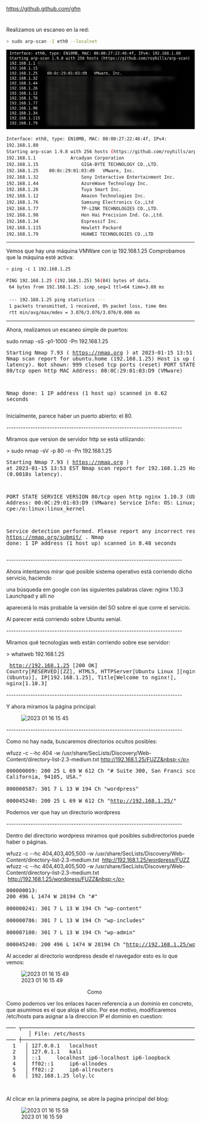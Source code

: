 https://github.github.com/gfm

#
Realizamos un escaneo en la red:
```bash
> sudo arp-scan -I eth0 --localnet
```
![sudo arp-scan -I eth0 --localnet](arp-scan.png)

```bash
Interface: eth0, type: EN10MB, MAC: 08:00:27:22:46:4f, IPv4: 
192.168.1.80
Starting arp-scan 1.9.8 with 256 hosts (https://github.com/royhills/arp-scan)
192.168.1.1				Arcadyan Corporation
192.168.1.15				GIGA-BYTE TECHNOLOGY CO.,LTD.
192.168.1.25	00:0c:29:01:03:d9	VMware, Inc.
192.168.1.32				Sony Interactive Entertainment Inc.
192.168.1.44				AzureWave Technology Inc.
192.168.1.26				Tuya Smart Inc.
192.168.1.12				Amazon Technologies Inc.
192.168.1.76				Samsung Electronics Co.,Ltd
192.168.1.77				TP-LINK TECHNOLOGIES CO.,LTD.
192.168.1.98				Hon Hai Precision Ind. Co.,Ltd.
192.168.1.34				Espressif Inc.
192.168.1.115				Hewlett Packard
192.168.1.79				HUAWEI TECHNOLOGIES CO.,LTD
```
---
Vemos que hay una máquina VMWare con ip 192.168.1.25
Comprobamos que la máquina esté activa:
```bash
> ping -c 1 192.168.1.25
```
```bash
PING 192.168.1.25 (192.168.1.25) 56(84) bytes of data.
 64 bytes from 192.168.1.25: icmp_seq=1 ttl=64 time=3.08 ms
 
 --- 192.168.1.25 ping statistics ---
 1 packets transmitted, 1 received, 0% packet loss, time 0ms
 rtt min/avg/max/mdev = 3.076/3.076/3.076/0.000 ms
 ```
 ---
 Ahora, realizamos un escaneo simple de puertos:</p><p></p><p>sudo nmap -sS -p1-1000 -Pn 192.168.1.25</p><pre>Starting Nmap 7.93 ( https://nmap.org ) at 2023-01-15 13:51 EST
Nmap scan report for ubuntu.home (192.168.1.25)
Host is up (0.0086s latency).
Not shown: 999 closed tcp ports (reset)
PORT   STATE SERVICE
80/tcp open  http
MAC Address: 00:0C:29:01:03:D9 (VMware)

Nmap done: 1 IP address (1 host up) scanned in 0.62 seconds</pre><p></p><p>Inicialmente, parece haber un puerto abierto: el 80.</p><p></p><p>-------------------------------------------------------------------------</p><p></p><p>Miramos que version de servidor http se está utilizando:</p><p></p><p>&gt; sudo nmap -sV -p 80 -n -Pn 192.168.1.25 &nbsp; &nbsp; &nbsp; &nbsp; &nbsp; &nbsp; &nbsp; &nbsp; &nbsp; &nbsp; &nbsp;</p><p></p><pre> Starting Nmap 7.93 ( https://nmap.org ) at 2023-01-15 13:53 EST
 Nmap scan report for 192.168.1.25
 Host is up (0.0018s latency).
 
 PORT   STATE SERVICE VERSION
 80/tcp open  http    nginx 1.10.3 (Ubuntu)
 MAC Address: 00:0C:29:01:03:D9 (VMware)
 Service Info: OS: Linux; CPE: cpe:/o:linux:linux_kernel
 
 Service detection performed. Please report any incorrect results at https://nmap.org/submit/ .
 Nmap done: 1 IP address (1 host up) scanned in 8.48 seconds
</pre><p>-------------------------------------------------------------------------</p><p></p><p>Ahora intentamos mirar qué posible sistema operativo está corriendo dicho servicio, haciendo</p><p>una búsqueda em google con las siguientes palabras clave: nginx 1.10.3 Launchpad y allí no&nbsp;</p><p>aparecerá lo más probable la versión del SO sobre el que corre el servicio.</p><p></p><p>Al parecer está corriendo sobre Ubuntu xenial.</p><p></p><p>-------------------------------------------------------------------------</p><p></p><p>Miramos qué tecnologías web están corriendo sobre ese servidor:</p><p></p><p>&gt; whatweb 192.168.1.25 &nbsp; &nbsp;</p><p></p><pre> http://192.168.1.25 [200 OK] Country[RESERVED][ZZ], HTML5, HTTPServer[Ubuntu Linux
 ][nginx/1.10.3 (Ubuntu)], IP[192.168.1.25], Title[Welcome to nginx!], nginx[1.10.3]</pre><p></p><p>-------------------------------------------------------------------------</p><p></p><p>Y ahora miramos la página principal:</p>
	<p></p><figure><img alt="2023 01 16 15 45" title="2023 01 16 15 45" src="file:///home/kali/Documents/vulnhub/loly/writeup/2023-01-16_15-45.png"/>
    <figcaption></figcaption></figure><p></p><p>-------------------------------------------------------------------------</p><p></p><p>Como no hay nada, buscaremos directorios ocultos posibles:</p><p></p><p>wfuzz -c --hc 404 -w /usr/share/SecLists/Discovery/Web-Content/directory-list-2.3-medium.txt http://192.168.1.25/FUZZ&nbsp;</p><p></p><pre> 000000009:   200        25 L     69 W       612 Ch      &quot;# Suite 300, San Franci
                                                        sco, California, 94105, 
                                                        USA.&quot;                   
 000000587:   301        7 L      13 W       194 Ch      &quot;wordpress&quot;             
 000045240:   200        25 L     69 W       612 Ch      &quot;http://192.168.1.25/&quot;  </pre><p></p><p>Podemos ver que hay un directorio wordpress</p><p></p><p>-------------------------------------------------------------------------</p><p></p><p>Dentro del directorio wordpress miramos qué posibles subdirectorios puede haber o páginas.</p><p>wfuzz -c --hc 404,403,405,500 -w /usr/share/SecLists/Discovery/Web-Content/directory-list-2.3-medium.txt &nbsp;http://192.168.1.25/wordpress/FUZZ wfuzz -c --hc 404,403,405,500 -w /usr/share/SecLists/Discovery/Web-Content/directory-list-2.3-medium.txt &nbsp;http://192.168.1.25/wordpress/FUZZ&nbsp;</p><p></p><pre>000000013:   200        496 L    1474 W     28194 Ch    &quot;#&quot;                     
000000241:   301        7 L      13 W       194 Ch      &quot;wp-content&quot;            
000000786:   301        7 L      13 W       194 Ch      &quot;wp-includes&quot;           
000007180:   301        7 L      13 W       194 Ch      &quot;wp-admin&quot;              
000045240:   200        496 L    1474 W     28194 Ch    &quot;http://192.168.1.25/wor
                                                       dpress/&quot;  </pre><p></p>
	<p>Al acceder al directorio wordpress desde el navegador esto es lo que vemos:</p>
	<figure>
    <img alt="2023 01 16 15 49" title="2023 01 16 15 49" src="file:///home/kali/Documents/vulnhub/loly/writeup/2023-01-16_15-49.png"/>
    <figcaption>2023 01 16 15 49</figcaption>
  </figure><p>&nbsp; &nbsp; &nbsp; &nbsp; &nbsp;  &nbsp; &nbsp; &nbsp; &nbsp; &nbsp; &nbsp; &nbsp; &nbsp; &nbsp; &nbsp; &nbsp; &nbsp; &nbsp; &nbsp; &nbsp; &nbsp; &nbsp; &nbsp; &nbsp; &nbsp; &nbsp; &nbsp; &nbsp;Como</p>
	<p>Como podemos ver los enlaces hacen referencia a un dominio en concreto, que asumimos es el que aloja el sitio. Por ese motivo, modificaremos /etc/hosts para asignar a la direccion IP el dominio en cuestion:</p>
	<pre>─── ┬──────────────────────────────────────────────────────────────────────────────────────────
       │ File: /etc/hosts
─── ┼──────────────────────────────────────────────────────────────────────────────────────────
  1   │ 127.0.0.1   localhost
  2   │ 127.0.1.1   kali
  3   │ ::1     localhost ip6-localhost ip6-loopback
  4   │ ff02::1     ip6-allnodes
  5   │ ff02::2     ip6-allrouters
  6   │ 192.168.1.25 loly.lc</pre><p>&nbsp;&nbsp;</p>
	<p>Al clicar en la primera pagina, se abre la pagina principal del blog:</p>
	<figure>
    <img alt="2023 01 16 15 59" title="2023 01 16 15 59" src="file:///home/kali/Documents/vulnhub/loly/writeup/2023-01-16_15-59.png"/>
    <figcaption>2023 01 16 15 59</figcaption>
  </figure><p>&nbsp;</p></body></html>
